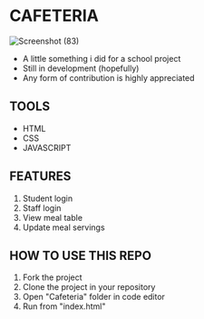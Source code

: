 # CAFETERIA
![Screenshot (83)](https://github.com/mich-demo23/Cafeteria-Project/assets/138993304/82dad8c9-1a28-45c5-ad01-64b4a772cc40)
- A little something i did for a school project
- Still in development (hopefully)
- Any form of contribution is highly appreciated

## TOOLS
- HTML
- CSS
- JAVASCRIPT

## FEATURES
1. Student login
2. Staff login
3. View meal table
4. Update meal servings    

## HOW TO USE THIS REPO
1. Fork the project
2. Clone the project in your repository
3. Open "Cafeteria" folder in code editor
4. Run from "index.html" 






